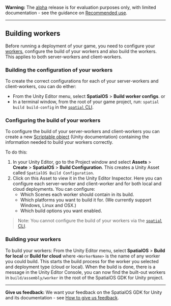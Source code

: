 **Warning:** The [alpha](https://docs.improbable.io/reference/latest/shared/release-policy#maturity-stages) release is for evaluation purposes only, with limited documentation - see the guidance on [Recommended use](../../README.md#recommended-use).

-----
## Building workers

Before running a deployment of your game, you need to configure your [workers](https://docs.improbable.io/reference/latest/shared/glossary#worker), configure the build of your workers and also build the workers. This applies to both server-workers and client-workers.

### Building the configuration of your workers
To create the correct configurations for each of your server-workers and client-workers, cou can do either:

* From the Unity Editor menu, select **SpatialOS** > **Build worker configs**.
    or
* In a terminal window, from the root of your game project, run:  `spatial build build-config` in the [`spatial` CLI](https://docs.improbable.io/reference/latest/shared/glossary#the-spatial-command-line-tool-cli).

### Configuring the build of your workers
To configure the build of your server-workers and client-workers you can create a new [Scriptable object](https://docs.unity3d.com/ScriptReference/ScriptableObject.html) (Unity documentation) containing the information needed to build your workers correctly.

To do this:
1. In your Unity Editor, go to the Project window and select  **Assets** > **Create** > **SpatialOS** > **Build Configuration**. This creates a Unity Asset called `SpatialOS Build Configuration`.
1. Click on this Asset to view it in the Unity Editor Inspector. Here you can configure each server-worker and client-worker and for both local and cloud deployments. You can configure:
    * Which Scenes each worker should contain in its build.
    * Which platforms you want to build it for. (We currently support Windows, Linux and OSX.)
    * Which build options you want enabled.

[//]: # (Document the options UTY-1168)

> Note: You cannot configure the build of your workers via the  [`spatial` CLI](https://docs.improbable.io/reference/latest/shared/glossary#the-spatial-command-line-tool-cli).

### Building your workers
To build your workers:
From the Unity Editor menu, select **SpatialOS** > **Build <WorkerName> for local** or  **Build <WorkerName> for  cloud** where `<WorkerName>` is the name of any worker you could build.
This starts the build process for the worker you selected and deployment type (cloud or local). When the build is done, there is a message in the Unity Editor Console, you can now find the built-out workers in `build/assembly/worker` in the root of the SpatialOS GDK for Unity  project.

----
**Give us feedback:** We want your feedback on the SpatialOS GDK for Unity and its documentation  - see [How to give us feedback](../../README.md#give-us-feedback).

[//]: # (Document the options UTY-1168)
[//]: # (Document the options UTY-1170)
